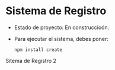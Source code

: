 <h1> Sistema de Registro </h1>

- Estado de proyecto: En construccioón.

- Para ejecutar el sistema, debes poner:

  ```npm install create```

Sitema de Registro 2
